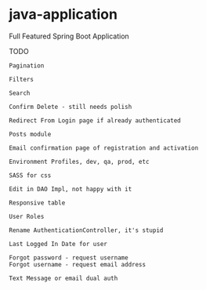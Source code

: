 # java-application
Full Featured Spring Boot Application

TODO

	Pagination

	Filters

	Search

	Confirm Delete - still needs polish

	Redirect From Login page if already authenticated

	Posts module

	Email confirmation page of registration and activation

	Environment Profiles, dev, qa, prod, etc

	SASS for css

	Edit in DAO Impl, not happy with it

	Responsive table

	User Roles

	Rename AuthenticationController, it's stupid

	Last Logged In Date for user

	Forgot password - request username
	Forgot username - request email address

	Text Message or email dual auth
